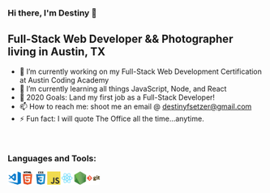 ### Hi there, I'm Destiny 👋

## Full-Stack Web Developer && Photographer living in Austin, TX
<!-- - ✨ Austin, Tx -->
- 🔭 I’m currently working on my Full-Stack Web Development Certification at Austin Coding Academy
- 🌱 I’m currently learning all things JavaScript, Node, and React
- 🥅 2020 Goals: Land my first job as a Full-Stack Developer!
- 📫 How to reach me: shoot me an email @ destinyfsetzer@gmail.com
- ⚡ Fun fact: I will quote The Office all the time...anytime.

<br/>

### Languages and Tools:

<img align="left" alt="Visual Studio Code" width="26px" src="https://raw.githubusercontent.com/github/explore/80688e429a7d4ef2fca1e82350fe8e3517d3494d/topics/visual-studio-code/visual-studio-code.png" />
<img align="left" alt="HTML5" width="26px" src="https://raw.githubusercontent.com/github/explore/80688e429a7d4ef2fca1e82350fe8e3517d3494d/topics/html/html.png" />
<img align="left" alt="CSS3" width="26px" src="https://raw.githubusercontent.com/github/explore/80688e429a7d4ef2fca1e82350fe8e3517d3494d/topics/css/css.png" />
<img align="left" alt="JavaScript" width="26px" src="https://raw.githubusercontent.com/github/explore/80688e429a7d4ef2fca1e82350fe8e3517d3494d/topics/javascript/javascript.png" />
<img align="left" alt="React" width="26px" src="https://raw.githubusercontent.com/github/explore/80688e429a7d4ef2fca1e82350fe8e3517d3494d/topics/react/react.png" />
<img align="left" alt="Node.js" width="26px" src="https://raw.githubusercontent.com/github/explore/80688e429a7d4ef2fca1e82350fe8e3517d3494d/topics/nodejs/nodejs.png" />
<img align="left" alt="Git" width="26px" src="https://raw.githubusercontent.com/github/explore/80688e429a7d4ef2fca1e82350fe8e3517d3494d/topics/git/git.png" />

<br/>
<br/>
<br/>



[linkedin]: https://linkedin.com/in/destinyfsetzer


<!--
**destinyfsetzer/destinyfsetzer** is a ✨ _special_ ✨ repository because its `README.md` (this file) appears on your GitHub profile.
Here are some ideas to get you started:
-->
